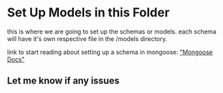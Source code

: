 # Set Up Models in this Folder
this is where we are going to set up the schemas or models.
each schema will have it's own respective file in the /models
directory.

link to start reading about setting up a schema in mongoose:
["Mongoose Docs"](https://mongoosejs.com/docs/5.x/docs/guide.html)

## Let me know if any issues